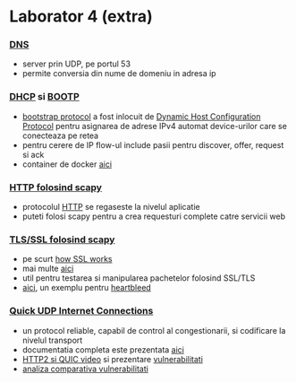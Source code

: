 # Laborator 4 (extra)

### [DNS](https://en.wikipedia.org/wiki/Domain_Name_System#RFC_documents)
- server prin UDP, pe portul 53
- permite conversia din nume de domeniu in adresa ip

### [DHCP](http://www.ietf.org/rfc/rfc2131.txt) si [BOOTP](https://tools.ietf.org/html/rfc951)
- [bootstrap protocol](https://en.wikipedia.org/wiki/Bootstrap_Protocol) a fost inlocuit de [Dynamic Host Configuration Protocol](https://en.wikipedia.org/wiki/Dynamic_Host_Configuration_Protocol#Operation) pentru asignarea de adrese IPv4 automat device-urilor care se conecteaza pe retea
- pentru cerere de IP flow-ul include pasii pentru discover, offer, request si ack
- container de docker [aici](https://github.com/networkboot/docker-dhcpd)

### [HTTP folosind scapy](https://github.com/invernizzi/scapy-http)
- protocolul [HTTP](https://en.wikipedia.org/wiki/Hypertext_Transfer_Protocol#Request_methods) se regaseste la nivelul aplicatie
- puteti folosi scapy pentru a crea requesturi complete catre servicii web

### [TLS/SSL folosind scapy](https://github.com/tintinweb/scapy-ssl_tls)
- pe scurt [how SSL works](https://www.youtube.com/watch?v=iQsKdtjwtYI)
- mai multe [aici](https://blog.talpor.com/2015/07/ssltls-certificates-beginners-tutorial/)
- util pentru testarea si manipularea pachetelor folosind SSL/TLS
- [aici](https://github.com/tintinweb/scapy-ssl_tls), un exemplu pentru [heartbleed](http://heartbleed.com/)

### [Quick UDP Internet Connections](https://en.wikipedia.org/wiki/QUIC#cite_note-LWN-1)
- un protocol reliable, capabil de control al congestionarii, si codificare la nivelul transport
- documentatia completa este prezentata [aici](https://docs.google.com/document/d/1RNHkx_VvKWyWg6Lr8SZ-saqsQx7rFV-ev2jRFUoVD34/edit)
-  [HTTP2 si QUIC video](https://www.youtube.com/watch?v=wCa5nylzJCo) si prezentare [vulnerabilitati](https://www.blackhat.com/docs/us-16/materials/us-16-Pearce-HTTP2-&-QUIC-Teaching-Good-Protocols-To-Do-Bad-Things.pdf) 
- [analiza comparativa vulnerabilitati](https://www.ietf.org/proceedings/96/slides/slides-96-irtfopen-1.pdf)


